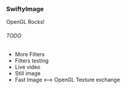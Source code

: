 ### SwiftyImage

OpenGL Rocks!

###### TODO

- More Filters
- Filters testing
- Live video
- Still image
- Fast Image <--> OpenGL Texture exchange
